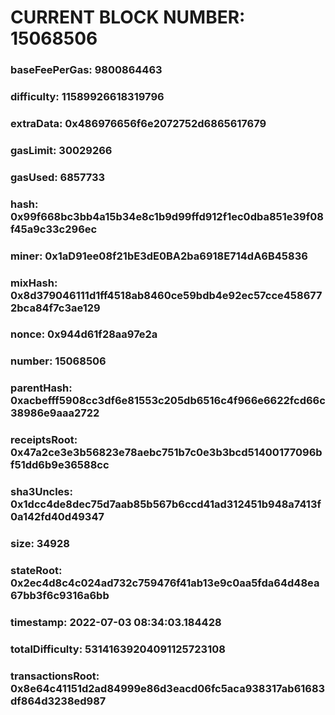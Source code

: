 # CURRENT BLOCK NUMBER: 15068506

### baseFeePerGas: 9800864463
### difficulty: 11589926618319796
### extraData: 0x486976656f6e2072752d6865617679
### gasLimit: 30029266
### gasUsed: 6857733
### hash: 0x99f668bc3bb4a15b34e8c1b9d99ffd912f1ec0dba851e39f08f45a9c33c296ec
### miner: 0x1aD91ee08f21bE3dE0BA2ba6918E714dA6B45836
### mixHash: 0x8d379046111d1ff4518ab8460ce59bdb4e92ec57cce4586772bca84f7c3ae129
### nonce: 0x944d61f28aa97e2a
### number: 15068506
### parentHash: 0xacbefff5908cc3df6e81553c205db6516c4f966e6622fcd66c38986e9aaa2722
### receiptsRoot: 0x47a2ce3e3b56823e78aebc751b7c0e3b3bcd51400177096bf51dd6b9e36588cc
### sha3Uncles: 0x1dcc4de8dec75d7aab85b567b6ccd41ad312451b948a7413f0a142fd40d49347
### size: 34928
### stateRoot: 0x2ec4d8c4c024ad732c759476f41ab13e9c0aa5fda64d48ea67bb3f6c9316a6bb
### timestamp: 2022-07-03 08:34:03.184428
### totalDifficulty: 53141639204091125723108
### transactionsRoot: 0x8e64c41151d2ad84999e86d3eacd06fc5aca938317ab61683df864d3238ed987
